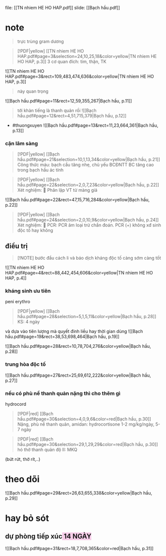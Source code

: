file: [[TN nhiem HE HO HAP.pdf]]
slide: [[Bạch hầu.pdf]]
# note
> trực trùng gram dương


> [!PDF|yellow] [[TN nhiem HE HO HAP.pdf#page=3&selection=24,10,25,18&color=yellow|TN nhiem HE HO HAP, p.3]]
> 3 cơ quan đích: tim, thận, TK

![[TN nhiem HE HO HAP.pdf#page=3&rect=109,483,474,636&color=yellow|TN nhiem HE HO HAP, p.3]]
> này quan trọng

![[Bạch hầu.pdf#page=11&rect=12,59,355,267|Bạch hầu, p.11]]
> tới khàn tiếng là thanh quản rồi
> ![[Bạch hầu.pdf#page=12&rect=4,51,715,379|Bạch hầu, p.12]]

* #thuongxuyen 
  ![[Bạch hầu.pdf#page=13&rect=11,23,664,361|Bạch hầu, p.13]]



### cận lâm sàng

> [!PDF|yellow] [[Bạch hầu.pdf#page=21&selection=10,1,13,34&color=yellow|Bạch hầu, p.21]]
> Công thức máu: bạch cầu tăng nhẹ, chủ yếu BCĐNTT BC tăng cao trong bạch hầu ác tính


> [!PDF|yellow] [[Bạch hầu.pdf#page=22&selection=2,0,7,23&color=yellow|Bạch hầu, p.22]]
> Xét nghiệm:  Phân lập VT từ màng giả

![[Bạch hầu.pdf#page=22&rect=47,15,716,284&color=yellow|Bạch hầu, p.22]]


> [!PDF|yellow] [[Bạch hầu.pdf#page=24&selection=2,0,10,9&color=yellow|Bạch hầu, p.24]]
> Xét nghiệm:  PCR: PCR âm loại trừ chẩn đoán. PCR (+) không xđ sinh độc tố hay không



## điều trị
> [!NOTE] bước đầu
> cách li và báo dịch
> kháng độc tố càng sớm càng tốt

![[TN nhiem HE HO HAP.pdf#page=4&rect=88,442,454,606&color=yellow|TN nhiem HE HO HAP, p.4]]

### kháng sinh ưu tiên
peni
erythro

> [!PDF|yellow] [[Bạch hầu.pdf#page=28&selection=5,1,5,11&color=yellow|Bạch hầu, p.28]]
> KS: 4 ngày

và dựa vào tiên lượng mà quyết đinh liều hay thời gian dùng
![[Bạch hầu.pdf#page=19&rect=38,53,698,464|Bạch hầu, p.19]]

![[Bạch hầu.pdf#page=28&rect=10,78,704,276&color=yellow|Bạch hầu, p.28]]
### trung hòa độc tố
![[Bạch hầu.pdf#page=27&rect=25,69,612,222&color=yellow|Bạch hầu, p.27]]
### nếu có phù nề thanh quản nặng thì cho thêm gì
hydrocord

> [!PDF|red] [[Bạch hầu.pdf#page=30&selection=4,0,9,6&color=red|Bạch hầu, p.30]]
> Nặng, phù nề thanh quản, amidan: hydrocortisone 1-2 mg/kg/ngày, 5-7 ngày


> [!PDF|red] [[Bạch hầu.pdf#page=30&selection=29,1,29,29&color=red|Bạch hầu, p.30]]
> hó thở thanh quản độ II: MKQ

(bứt rứt, thở rít,..)
# theo dõi
![[Bạch hầu.pdf#page=29&rect=26,63,655,338&color=yellow|Bạch hầu, p.29]]
# hay bỏ sót
## dự phòng tiếp xúc<span style="background:rgba(240, 167, 216, 0.55)"> 14 NGÀY</span>
![[Bạch hầu.pdf#page=31&rect=18,7,708,365&color=red|Bạch hầu, p.31]]
